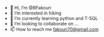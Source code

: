 - 👋 Hi, I’m @BFakouri
- 👀 I’m interested in hiking
- 🌱 I’m currently learning python and T-SQL
- 💞️ I’m looking to collaborate on ...
- 📫 How to reach me fakouri70@gmail.com

<!---
BFakouri/BFakouri is a ✨ special ✨ repository because its `README.md` (this file) appears on your GitHub profile.
You can click the Preview link to take a look at your changes.
--->
